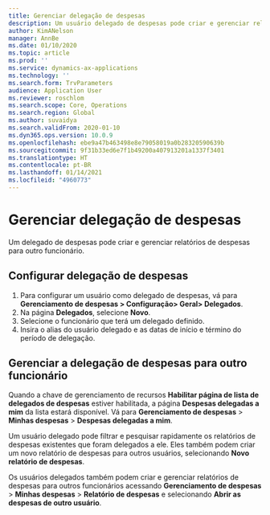 ```yaml
---
title: Gerenciar delegação de despesas
description: Um usuário delegado de despesas pode criar e gerenciar relatórios de despesas para outro funcionário da organização.
author: KimANelson
manager: AnnBe
ms.date: 01/10/2020
ms.topic: article
ms.prod: ''
ms.service: dynamics-ax-applications
ms.technology: ''
ms.search.form: TrvParameters
audience: Application User
ms.reviewer: roschlom
ms.search.scope: Core, Operations
ms.search.region: Global
ms.author: suvaidya
ms.search.validFrom: 2020-01-10
ms.dyn365.ops.version: 10.0.9
ms.openlocfilehash: ebe9a47b463498e8e79058019a0b28320590639b
ms.sourcegitcommit: 9f31b33ed6e7f1b49200a407913201a1337f3401
ms.translationtype: HT
ms.contentlocale: pt-BR
ms.lasthandoff: 01/14/2021
ms.locfileid: "4960773"
---
```

# <a name="manage-expense-delegation"></a>Gerenciar delegação de despesas

Um delegado de despesas pode criar e gerenciar relatórios de despesas para outro funcionário.

## <a name="configure-expense-delegation"></a>Configurar delegação de despesas

1. Para configurar um usuário como delegado de despesas, vá para **Gerenciamento de despesas > Configuração> Geral> Delegados**.
2. Na página **Delegados**, selecione **Novo**.
3. Selecione o funcionário que terá um delegado definido. 
4. Insira o alias do usuário delegado e as datas de início e término do período de delegação.

## <a name="manage-expense-delegation-for-another-employee"></a>Gerenciar a delegação de despesas para outro funcionário

Quando a chave de gerenciamento de recursos **Habilitar página de lista de delegados de despesas** estiver habilitada, a página **Despesas delegadas a mim** da lista estará disponível. Vá para **Gerenciamento de despesas** > **Minhas despesas** > **Despesas delegadas a mim**.

Um usuário delegado pode filtrar e pesquisar rapidamente os relatórios de despesas existentes que foram delegados a ele. Eles também podem criar um novo relatório de despesas para outros usuários, selecionando **Novo relatório de despesas**.

Os usuários delegados também podem criar e gerenciar relatórios de despesas para outros funcionários acessando **Gerenciamento de despesas** > **Minhas despesas** > **Relatório de despesas** e selecionando **Abrir as despesas de outro usuário**.

